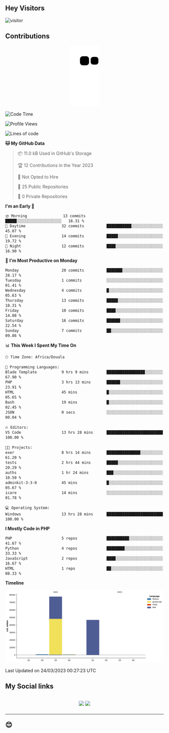 ## Hey Visitors
![visitor](https://profile-counter.glitch.me/Fotsingboris/count.svg)

## Contributions
<p align="center">
  <img src="https://raw.githubusercontent.com/Fotsingboris/Fotsingboris/output/github-contribution-grid-snake.svg" />
</p>

<!--START_SECTION:waka-->
![Code Time](http://img.shields.io/badge/Code%20Time-201%20hrs%2040%20mins-blue)

![Profile Views](http://img.shields.io/badge/Profile%20Views-0-blue)

![Lines of code](https://img.shields.io/badge/From%20Hello%20World%20I%27ve%20Written-125.5%20thousand%20lines%20of%20code-blue)

**🐱 My GitHub Data** 

> 📦 11.0 kB Used in GitHub's Storage 
 > 
> 🏆 12 Contributions in the Year 2023
 > 
> 🚫 Not Opted to Hire
 > 
> 📜 25 Public Repositories 
 > 
> 🔑 0 Private Repositories 
 > 
**I'm an Early 🐤** 

```text
🌞 Morning                13 commits          █████░░░░░░░░░░░░░░░░░░░░   18.31 % 
🌆 Daytime                32 commits          ███████████░░░░░░░░░░░░░░   45.07 % 
🌃 Evening                14 commits          █████░░░░░░░░░░░░░░░░░░░░   19.72 % 
🌙 Night                  12 commits          ████░░░░░░░░░░░░░░░░░░░░░   16.90 % 
```
📅 **I'm Most Productive on Monday** 

```text
Monday                   20 commits          ███████░░░░░░░░░░░░░░░░░░   28.17 % 
Tuesday                  1 commits           ░░░░░░░░░░░░░░░░░░░░░░░░░   01.41 % 
Wednesday                4 commits           █░░░░░░░░░░░░░░░░░░░░░░░░   05.63 % 
Thursday                 13 commits          █████░░░░░░░░░░░░░░░░░░░░   18.31 % 
Friday                   10 commits          ████░░░░░░░░░░░░░░░░░░░░░   14.08 % 
Saturday                 16 commits          ██████░░░░░░░░░░░░░░░░░░░   22.54 % 
Sunday                   7 commits           ██░░░░░░░░░░░░░░░░░░░░░░░   09.86 % 
```


📊 **This Week I Spent My Time On** 

```text
🕑︎ Time Zone: Africa/Douala

💬 Programming Languages: 
Blade Template           9 hrs 9 mins        █████████████████░░░░░░░░   67.90 % 
PHP                      3 hrs 13 mins       ██████░░░░░░░░░░░░░░░░░░░   23.91 % 
HTML                     45 mins             █░░░░░░░░░░░░░░░░░░░░░░░░   05.65 % 
Bash                     19 mins             █░░░░░░░░░░░░░░░░░░░░░░░░   02.45 % 
JSON                     0 secs              ░░░░░░░░░░░░░░░░░░░░░░░░░   00.04 % 

🔥 Editors: 
VS Code                  13 hrs 28 mins      █████████████████████████   100.00 % 

🐱‍💻 Projects: 
exer                     8 hrs 14 mins       ███████████████░░░░░░░░░░   61.20 % 
tests                    2 hrs 44 mins       █████░░░░░░░░░░░░░░░░░░░░   20.29 % 
auths                    1 hr 24 mins        ███░░░░░░░░░░░░░░░░░░░░░░   10.50 % 
adminkit-3-3-0           45 mins             █░░░░░░░░░░░░░░░░░░░░░░░░   05.67 % 
icare                    14 mins             ░░░░░░░░░░░░░░░░░░░░░░░░░   01.78 % 

💻 Operating System: 
Windows                  13 hrs 28 mins      █████████████████████████   100.00 % 
```

**I Mostly Code in PHP** 

```text
PHP                      5 repos             ██████████░░░░░░░░░░░░░░░   41.67 % 
Python                   4 repos             ████████░░░░░░░░░░░░░░░░░   33.33 % 
JavaScript               2 repos             ████░░░░░░░░░░░░░░░░░░░░░   16.67 % 
HTML                     1 repo              ██░░░░░░░░░░░░░░░░░░░░░░░   08.33 % 
```



**Timeline**

![Lines of Code chart](https://raw.githubusercontent.com/Fotsingboris/Fotsingboris/main/assets/bar_graph.png)


 Last Updated on 24/03/2023 00:27:23 UTC
<!--END_SECTION:waka-->

<h2>My Social links <h2>
<p align="center">
   <a href="https://linkedin.com/in/Fotsingboris-Mathieu"><img src="https://img.shields.io/badge/linkedin-%230077B5.svg?style=for-the-badge&logo=linkedin&logoColor=white"></a>
   <a href="https://instagram.com/Fotsingboris"><img src="https://img.shields.io/badge/instagram-%23E4405F.svg?style=for-the-badge&logo=Instagram&logoColor=white"></a>
  </p>
<hr>
😊
